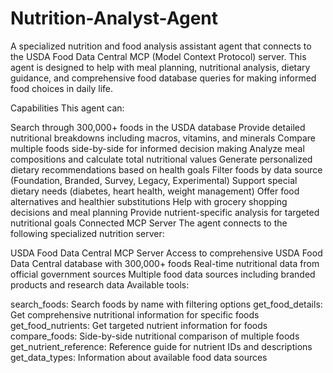 # Nutrition-Analyst-Agent
A specialized nutrition and food analysis assistant agent that connects to the USDA Food Data Central MCP (Model Context Protocol) server. This agent is designed to help with meal planning, nutritional analysis, dietary guidance, and comprehensive food database queries for making informed food choices in daily life.

Capabilities
This agent can:

Search through 300,000+ foods in the USDA database
Provide detailed nutritional breakdowns including macros, vitamins, and minerals
Compare multiple foods side-by-side for informed decision making
Analyze meal compositions and calculate total nutritional values
Generate personalized dietary recommendations based on health goals
Filter foods by data source (Foundation, Branded, Survey, Legacy, Experimental)
Support special dietary needs (diabetes, heart health, weight management)
Offer food alternatives and healthier substitutions
Help with grocery shopping decisions and meal planning
Provide nutrient-specific analysis for targeted nutritional goals
Connected MCP Server
The agent connects to the following specialized nutrition server:

USDA Food Data Central MCP Server
Access to comprehensive USDA Food Data Central database with 300,000+ foods
Real-time nutritional data from official government sources
Multiple food data sources including branded products and research data
Available tools:

search_foods: Search foods by name with filtering options
get_food_details: Get comprehensive nutritional information for specific foods
get_food_nutrients: Get targeted nutrient information for foods
compare_foods: Side-by-side nutritional comparison of multiple foods
get_nutrient_reference: Reference guide for nutrient IDs and descriptions
get_data_types: Information about available food data sources
